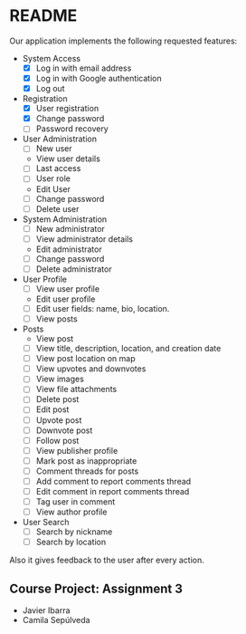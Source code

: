 # README #

Our application implements the following requested features:

* System Access
    - [x] Log in with email address
    - [x] Log in with Google authentication
    - [x] Log out
* Registration
    - [x] User registration
    - [x] Change password
    - [ ] Password recovery 
* User Administration
    - [ ] New user
    - View user details
    - [ ] Last access
    - [ ] User role
    -  Edit User
    - [ ] Change password
    - [ ] Delete user
* System Administration
    - [ ] New administrator
    - [ ] View administrator details
    - Edit administrator
    - [ ] Change password
    - [ ] Delete administrator
* User Profile
    - [ ] View user profile
    - Edit user profile
    - [ ] Edit user fields: name, bio, location.
    - [ ] View posts
* Posts
    - View post
    - [ ] View title, description, location, and creation date
    - [ ] View post location on map
    - [ ] View upvotes and downvotes
    - [ ] View images
    - [ ] View file attachments
    - [ ] Delete post
    - [ ] Edit post
    - [ ] Upvote post
    - [ ] Downvote post
    - [ ] Follow post
    - [ ] View publisher profile
    - [ ] Mark post as inappropriate
    - [ ] Comment threads for posts
    - [ ] Add comment to report comments thread
    - [ ] Edit comment in report comments thread
    - [ ] Tag user in comment
    - [ ] View author profile
* User Search
    - [ ] Search by nickname
    - [ ] Search by location
    
Also it gives feedback to the user after every action.

## Course Project: Assignment 3 ##

* Javier Ibarra
* Camila Sepúlveda
